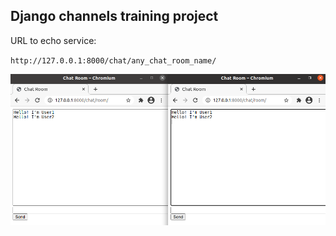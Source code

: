 Django channels training project
--------------------------------

URL to echo service:

`http://127.0.0.1:8000/chat/any_chat_room_name/`

![](./ws-chat-room.png)
